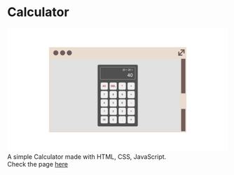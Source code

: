 # Calculator
![calculator](https://github.com/violitaandriana/calculator-new/blob/main/calculator.png?raw=true)
A simple Calculator made with HTML, CSS, JavaScript. <br>
Check the page [here](https://violitaandriana.github.io/calculator-new/)
